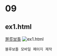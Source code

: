 # 09
## ex1.html
[블루보틀](https://h-elio.github.io/09/ex1.html)
![ex1.html](https://user-images.githubusercontent.com/95092921/178389646-0c9744d4-fcc8-4be4-be17-4157a43da4b3.png)
```
블루보틀 모바일 페이지 제작
```
